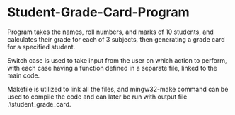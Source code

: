 # Student-Grade-Card-Program

Program takes the names, roll numbers, and marks of 10 students, and calculates their grade for each of 3 subjects, then generating a grade card for a specified student.

Switch case is used to take input from the user on which action to perform, with each case having a function defined in a separate file, linked to the main code.

Makefile is utilized to link all the files, and mingw32-make command can be used to compile the code and can later be run with output file .\student_grade_card.

